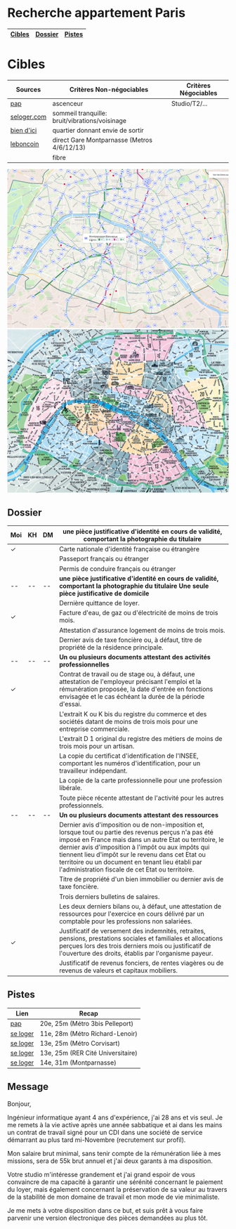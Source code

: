 # Recherche appartement Paris

| [Cibles](#cibles) | [Dossier](#dossier) | [Pistes](#pistes) |
|-------------------|---------------------|-------------------|

# Cibles

| Sources                                                                                                                                                                                                                                                                                                                                                                                                                                                                                                                                                                                                                 | Critères Non-négociables                       | Critères Négociables |
| ---------                                                                                                                                                                                                                                                                                                                                                                                                                                                                                                                                                                                                               | -----------------                              | ---------------      |
| [pap](https://www.pap.fr/annonce/locations-appartement-ascenseur-vide-paris-75-g439-studio-jusqu-a-900-euros)                                                                                                                                                                                                                                                                                                                                                                                                                                                                                                           | ascenceur                                      | Studio/T2/...        |
| [seloger.com](https://www.seloger.com/map.htm?types=1&projects=1&enterprise=0&lift=1&furnished=0&kitchen=9&price=450%2F900&rooms=1&places=%5B%7Bci%3A750056%7D%7C%7Bci%3A750101%7D%7C%7Bci%3A750102%7D%7C%7Bci%3A750103%7D%7C%7Bci%3A750104%7D%7C%7Bci%3A750105%7D%7C%7Bci%3A750106%7D%7C%7Bci%3A750107%7D%7C%7Bci%3A750108%7D%7C%7Bci%3A750109%7D%7C%7Bci%3A750110%7D%7C%7Bci%3A750111%7D%7C%7Bci%3A750112%7D%7C%7Bci%3A750113%7D%7C%7Bci%3A750114%7D%7C%7Bci%3A750115%7D%7C%7Bci%3A750116%7D%7C%7Bci%3A750117%7D%7C%7Bci%3A750118%7D%7C%7Bci%3A750119%7D%7C%7Bci%3A750120%7D%5D&mandatorycommodities=1&qsVersion=1.0) | sommeil tranquille: bruit/vibrations/voisinage |                      |
| [bien d'ici](https://www.bienici.com/recherche/location/paris-75000/2-pieces-et-plus?prix-max=900&chambres-min=1 )                                                                                                                                                                                                                                                                                                                                                                                                                                                                                                      | quartier donnant envie de sortir               |                      |
| [leboncoin](https://www.leboncoin.fr/recherche/?category=10&locations=Paris__48.85790400439862_2.358842071208555_10000_5000&real_estate_type=2&furnished=2&price=400-900&rooms=min-2)                                                                                                                                                                                                                                                                                                                                                                                                                                               | direct Gare Montparnasse (Metros 4/6/12/13)    |                      |
|                                                                                                                                                                                                                                                                                                                                                                                                                                                                                                                                                                                                                         | fibre                                          |                      |

![](media/metro-montparnarsse.png)
![](media/arrondissements.jpg)

## Dossier

| Moi   | KH           | DM         | une pièce justificative d'identité en cours de validité, comportant la photographie du titulaire                                                                                                                                                                                                                                                                                       |
| ----- | ------------ | ---------- | --------------------------------------------------------------------------------------------------                                                                                                                                                                                                                                                                                     |
| ✓     |              |            | Carte nationale d'identité française ou étrangère                                                                                                                                                                                                                                                                                                                                      |
|       |              |            | Passeport français ou étranger                                                                                                                                                                                                                                                                                                                                                         |
|       |              |            | Permis de conduire français ou étranger                                                                                                                                                                                                                                                                                                                                                |
| --    | --           | --         | **une pièce justificative d'identité en cours de validité, comportant la photographie du titulaire Une seule pièce justificative de domicile**                                                                                                                                                                                                                                         |
|       |              |            | Dernière quittance de loyer.                                                                                                                                                                                                                                                                                                                                                           |
| ✓     |              |            | Facture d'eau, de gaz ou d'électricité de moins de trois mois.                                                                                                                                                                                                                                                                                                                         |
|       |              |            | Attestation d'assurance logement de moins de trois mois.                                                                                                                                                                                                                                                                                                                               |
|       |              |            | Dernier avis de taxe foncière ou, à défaut, titre de propriété de la résidence principale.                                                                                                                                                                                                                                                                                             |
| --    | --           | --         | **Un ou plusieurs documents attestant des activités professionnelles**                                                                                                                                                                                                                                                                                                                 |
| ✓     |              |            | Contrat de travail ou de stage ou, à défaut, une attestation de l'employeur précisant l'emploi et la rémunération proposée, la date d'entrée en fonctions envisagée et le cas échéant la durée de la période d'essai.                                                                                                                                                                  |
|       |              |            | L'extrait K ou K bis du registre du commerce et des sociétés datant de moins de trois mois pour une entreprise commerciale.                                                                                                                                                                                                                                                            |
|       |              |            | L'extrait D 1 original du registre des métiers de moins de trois mois pour un artisan.                                                                                                                                                                                                                                                                                                 |
|       |              |            | La copie du certificat d'identification de l'INSEE, comportant les numéros d'identification, pour un travailleur indépendant.                                                                                                                                                                                                                                                          |
|       |              |            | La copie de la carte professionnelle pour une profession libérale.                                                                                                                                                                                                                                                                                                                     |
|       |              |            | Toute pièce récente attestant de l'activité pour les autres professionnels.                                                                                                                                                                                                                                                                                                            |
| --    | --           | --         | **Un ou plusieurs documents attestant des ressources**                                                                                                                                                                                                                                                                                                                                 |
|       |              |            | Dernier avis d'imposition ou de non-imposition et, lorsque tout ou partie des revenus perçus n'a pas été imposé en France mais dans un autre Etat ou territoire, le dernier avis d'imposition à l'impôt ou aux impôts qui tiennent lieu d'impôt sur le revenu dans cet Etat ou territoire ou un document en tenant lieu établi par l'administration fiscale de cet Etat ou territoire. |
|       |              |            | Titre de propriété d'un bien immobilier ou dernier avis de taxe foncière.                                                                                                                                                                                                                                                                                                              |
|       |              |            | Trois derniers bulletins de salaires.                                                                                                                                                                                                                                                                                                                                                  |
|       |              |            | Les deux derniers bilans ou, à défaut, une attestation de ressources pour l'exercice en cours délivré par un comptable pour les professions non salariées.                                                                                                                                                                                                                             |
| ✓     |              |            | Justificatif de versement des indemnités, retraites, pensions, prestations sociales et familiales et allocations perçues lors des trois derniers mois ou justificatif de l'ouverture des droits, établis par l'organisme payeur.                                                                                                                                                       |
|       |              |            | Justificatif de revenus fonciers, de rentes viagères ou de revenus de valeurs et capitaux mobiliers.                                                                                                                                                                                                                                                                                   |

## Pistes
|Lien|Recap|
|----|-----|
|[pap](https://www.pap.fr/annonces/appartement-paris-r192210534)|20e, 25m (Métro 3bis Pelleport)|
|[se loger](https://www.seloger.com/annonces/locations/appartement/paris-11eme-75/republique-saint-ambroise/163490135.htm?types=1&projects=1&enterprise=0&lift=1&furnished=0&kitchen=9&price=450%2F900&rooms=1&places=%5B%7Bci%3A750056%7D%7C%7Bci%3A750101%7D%7C%7Bci%3A750102%7D%7C%7Bci%3A750103%7D%7C%7Bci%3A750104%7D%7C%7Bci%3A750105%7D%7C%7Bci%3A750106%7D%7C%7Bci%3A750107%7D%7C%7Bci%3A750108%7D%7C%7Bci%3A750109%7D%7C%7Bci%3A750110%7D%7C%7Bci%3A750111%7D%7C%7Bci%3A750112%7D%7C%7Bci%3A750113%7D%7C%7Bci%3A750114%7D%7C%7Bci%3A750115%7D%7C%7Bci%3A750116%7D%7C%7Bci%3A750117%7D%7C%7Bci%3A750118%7D%7C%7Bci%3A750119%7D%7C%7Bci%3A750120%7D%5D&mandatorycommodities=1&qsVersion=1.0&BD=Carto_Detail_Cartouche&ref=map)|11e, 28m (Métro Richard-Lenoir)|
|[se loger](https://www.seloger.com/annonces/locations/appartement/paris-13eme-75/buttes-aux-cailles-glaciere/164412149.htm?types=1&projects=1&enterprise=0&lift=1&furnished=0&kitchen=9&price=450%2F900&rooms=1&places=%5B%7Bci%3A750056%7D%7C%7Bci%3A750101%7D%7C%7Bci%3A750102%7D%7C%7Bci%3A750103%7D%7C%7Bci%3A750104%7D%7C%7Bci%3A750105%7D%7C%7Bci%3A750106%7D%7C%7Bci%3A750107%7D%7C%7Bci%3A750108%7D%7C%7Bci%3A750109%7D%7C%7Bci%3A750110%7D%7C%7Bci%3A750111%7D%7C%7Bci%3A750112%7D%7C%7Bci%3A750113%7D%7C%7Bci%3A750114%7D%7C%7Bci%3A750115%7D%7C%7Bci%3A750116%7D%7C%7Bci%3A750117%7D%7C%7Bci%3A750118%7D%7C%7Bci%3A750119%7D%7C%7Bci%3A750120%7D%5D&mandatorycommodities=1&qsVersion=1.0&BD=Carto_Detail_Cartouche&ref=map)|13e, 25m (Métro Corvisart)|
|[se loger](https://www.seloger.com/annonces/locations/appartement/paris-13eme-75/bievres-sud-tolbiac/164035397.htm?types=1&projects=1&enterprise=0&lift=1&furnished=0&kitchen=9&price=450%2F900&rooms=1&places=%5B%7Bci%3A750056%7D%7C%7Bci%3A750101%7D%7C%7Bci%3A750102%7D%7C%7Bci%3A750103%7D%7C%7Bci%3A750104%7D%7C%7Bci%3A750105%7D%7C%7Bci%3A750106%7D%7C%7Bci%3A750107%7D%7C%7Bci%3A750108%7D%7C%7Bci%3A750109%7D%7C%7Bci%3A750110%7D%7C%7Bci%3A750111%7D%7C%7Bci%3A750112%7D%7C%7Bci%3A750113%7D%7C%7Bci%3A750114%7D%7C%7Bci%3A750115%7D%7C%7Bci%3A750116%7D%7C%7Bci%3A750117%7D%7C%7Bci%3A750118%7D%7C%7Bci%3A750119%7D%7C%7Bci%3A750120%7D%5D&mandatorycommodities=1&qsVersion=1.0&BD=Carto_Detail_Cartouche&ref=map)|13e, 25m (RER Cité Universitaire)|
|[se loger](https://www.seloger.com/annonces/locations/appartement/paris-14eme-75/raspail-montparnasse/164328781.htm?types=1&projects=1&enterprise=0&lift=1&furnished=0&kitchen=9&price=450%2F900&rooms=1&places=%5B%7Bci%3A750056%7D%7C%7Bci%3A750101%7D%7C%7Bci%3A750102%7D%7C%7Bci%3A750103%7D%7C%7Bci%3A750104%7D%7C%7Bci%3A750105%7D%7C%7Bci%3A750106%7D%7C%7Bci%3A750107%7D%7C%7Bci%3A750108%7D%7C%7Bci%3A750109%7D%7C%7Bci%3A750110%7D%7C%7Bci%3A750111%7D%7C%7Bci%3A750112%7D%7C%7Bci%3A750113%7D%7C%7Bci%3A750114%7D%7C%7Bci%3A750115%7D%7C%7Bci%3A750116%7D%7C%7Bci%3A750117%7D%7C%7Bci%3A750118%7D%7C%7Bci%3A750119%7D%7C%7Bci%3A750120%7D%5D&mandatorycommodities=1&qsVersion=1.0&BD=Carto_Detail_Cartouche&ref=map)|14e, 31m (Montparnasse)|

## Message
Bonjour,

Ingénieur informatique ayant 4 ans d'expérience,  j'ai 28 ans et vis seul. Je me remets à la vie active après une année sabbatique et ai dans les mains un contrat de travail signé pour un CDI dans une société de service démarrant au plus tard mi-Novembre (recrutement  sur profil).

Mon salaire brut minimal, sans tenir compte de la rémunération liée à mes missions, sera de 55k brut annuel et j'ai deux garants à ma disposition.

Votre studio m'intéresse grandement et j'ai grand espoir de vous convaincre de ma capacité à garantir une sérénité concernant le paiement du loyer, mais également concernant la préservation de sa valeur au travers de la stabilité de mon domaine de travail et mon mode de vie minimaliste.

Je me mets à votre disposition dans ce but, et suis prêt à vous faire parvenir une version électronique des pièces demandées au plus tôt.
